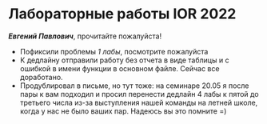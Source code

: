 # Лабораторные работы IOR 2022
***Евгений Павлович***, прочитайте пожалуйста!
- Пофиксили проблемы *1 лабы*, посмотрите пожалуйста
- К дедлайну отправили работу без отчета в виде таблицы и с ошибкой в имени функции в основном файле. Сейчас все доработано.
- Продублировал в письме, но тут тоже: на семинаре 20.05 я после пары к вам подходил и просил перенести дедлайн 4 лабы к пятой до третьего числа из-за выступления нашей команды на летней школе, когда у нас не было ваших пар. Надеюсь вы это помните =)
